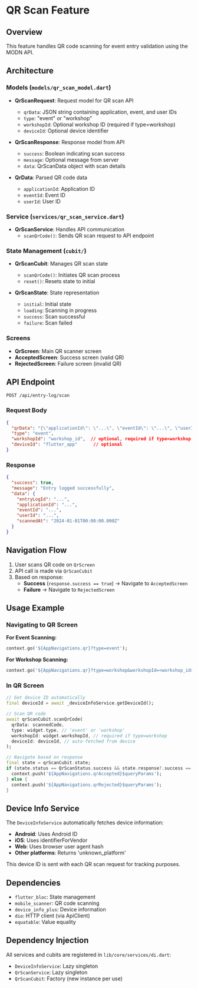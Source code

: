 # QR Scan Feature

## Overview
This feature handles QR code scanning for event entry validation using the MODN API.

## Architecture

### Models (`models/qr_scan_model.dart`)
- **QrScanRequest**: Request model for QR scan API
  - `qrData`: JSON string containing application, event, and user IDs
  - `type`: "event" or "workshop"
  - `workshopId`: Optional workshop ID (required if type=workshop)
  - `deviceId`: Optional device identifier

- **QrScanResponse**: Response model from API
  - `success`: Boolean indicating scan success
  - `message`: Optional message from server
  - `data`: QrScanData object with scan details

- **QrData**: Parsed QR code data
  - `applicationId`: Application ID
  - `eventId`: Event ID
  - `userId`: User ID

### Service (`services/qr_scan_service.dart`)
- **QrScanService**: Handles API communication
  - `scanQrCode()`: Sends QR scan request to API endpoint

### State Management (`cubit/`)
- **QrScanCubit**: Manages QR scan state
  - `scanQrCode()`: Initiates QR scan process
  - `reset()`: Resets state to initial

- **QrScanState**: State representation
  - `initial`: Initial state
  - `loading`: Scanning in progress
  - `success`: Scan successful
  - `failure`: Scan failed

### Screens
- **QrScreen**: Main QR scanner screen
- **AcceptedScreen**: Success screen (valid QR)
- **RejectedScreen**: Failure screen (invalid QR)

## API Endpoint
```
POST /api/entry-log/scan
```

### Request Body
```json
{
  "qrData": "{\"applicationId\": \"...\", \"eventId\": \"...\", \"userId\": \"...\"}",
  "type": "event",
  "workshopId": "workshop_id",  // optional, required if type=workshop
  "deviceId": "flutter_app"      // optional
}
```

### Response
```json
{
  "success": true,
  "message": "Entry logged successfully",
  "data": {
    "entryLogId": "...",
    "applicationId": "...",
    "eventId": "...",
    "userId": "...",
    "scannedAt": "2024-01-01T00:00:00.000Z"
  }
}
```

## Navigation Flow
1. User scans QR code on `QrScreen`
2. API call is made via `QrScanCubit`
3. Based on response:
   - **Success** (`response.success == true`) → Navigate to `AcceptedScreen`
   - **Failure** → Navigate to `RejectedScreen`

## Usage Example

### Navigating to QR Screen

**For Event Scanning:**
```dart
context.go('${AppNavigations.qr}?type=event');
```

**For Workshop Scanning:**
```dart
context.go('${AppNavigations.qr}?type=workshop&workshopId=<workshop_id>');
```

### In QR Screen
```dart
// Get device ID automatically
final deviceId = await _deviceInfoService.getDeviceId();

// Scan QR code
await qrScanCubit.scanQrCode(
  qrData: scannedCode,
  type: widget.type, // 'event' or 'workshop'
  workshopId: widget.workshopId, // required if type=workshop
  deviceId: deviceId, // auto-fetched from device
);

// Navigate based on response
final state = qrScanCubit.state;
if (state.status == QrScanStatus.success && state.response?.success == true) {
  context.push('${AppNavigations.qrAccepted}$queryParams');
} else {
  context.push('${AppNavigations.qrRejected}$queryParams');
}
```

## Device Info Service
The `DeviceInfoService` automatically fetches device information:
- **Android**: Uses Android ID
- **iOS**: Uses identifierForVendor
- **Web**: Uses browser user agent hash
- **Other platforms**: Returns 'unknown_platform'

This device ID is sent with each QR scan request for tracking purposes.

## Dependencies
- `flutter_bloc`: State management
- `mobile_scanner`: QR code scanning
- `device_info_plus`: Device information
- `dio`: HTTP client (via ApiClient)
- `equatable`: Value equality

## Dependency Injection
All services and cubits are registered in `lib/core/services/di.dart`:
- `DeviceInfoService`: Lazy singleton
- `QrScanService`: Lazy singleton
- `QrScanCubit`: Factory (new instance per use)
